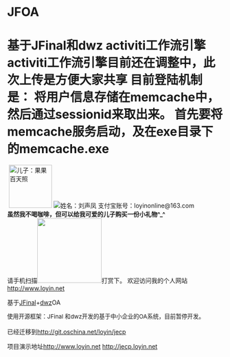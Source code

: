 JFOA
====

基于JFinal和dwz activiti工作流引擎
activiti工作流引擎目前还在调整中，此次上传是方便大家共享
目前登陆机制是：
将用户信息存储在memcache中，然后通过sessionid来取出来。
首先要将memcache服务启动，及在exe目录下的memcache.exe
====
<img src="http://www.loyin.net/s/img/head.jpg" title="">
<img src="http://www.loyin.net/s/img/myson.png" title="儿子：果果 百天照" height="100px">
 <img src="https://img.alipay.com/sys/personalprod/style/mc/btn-index.png">姓名：刘声凤 支付宝账号：loyinonline@163.com<br>
 <b>虽然我不喝咖啡，但可以给我可爱的儿子购买一份小礼物^_^</b>
 <br>
 请手机扫描<img src="http://www.loyin.net/alipay.png"width="150px">打赏下。
 欢迎访问我的个人网站 <a href="http://www.loyin.net">http://www.loyin.net</a>
<div class="detail TextContent" id="p_fullcontent">
<p>
	基于<a href="http://www.oschina.net/p/jfinal" target="_blank">JFinal</a>+<a href="http://www.oschina.net/p/dwz" target="_blank">dwz</a>OA
</p>
<p>
	<span style="line-height:1.5;font-size:10pt;">使用开源框架：JFinal 和dwz开发的基于中小企业的OA系统，目前暂停开发。</span> 
</p>
<p>
	已经迁移到<a href="http://git.oschina.net/loyin/jecp" target="_blank">http://git.oschina.net/loyin/jecp</a>&nbsp;
</p>
<p>
	项目演示地址<a href="http://www.loyin.net" target="_blank">http://www.loyin.net</a>&nbsp;<a href="http://jecp.loyin.net" target="_blank">http://jecp.loyin.net</a>
</p>
<p>
	<img src="http://static.oschina.net/uploads/space/2012/1104/140524_pUVU_105457.png" alt=""> 
</p>
<p>
	<img src="http://static.oschina.net/uploads/space/2012/1104/140549_QaSZ_105457.png" alt=""> 
</p>
		</div>

